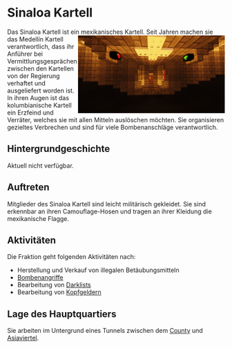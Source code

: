 # Sinaloa Kartell
Das Sinaloa Kartell ist ein mexikanisches Kartell. Seit Jahren machen sie <img align="right" width="340" eight="340" src="../../../assets/image/fraktionen/CDSHQ.png"> das Medellín Kartell verantwortlich, dass ihr Anführer bei Vermittlungsgesprächen zwischen den Kartellen von der Regierung verhaftet und ausgeliefert worden ist. In ihren Augen ist das kolumbianische Kartell ein Erzfeind und Verräter, welches sie mit allen Mitteln auslöschen möchten. Sie organisieren gezieltes Verbrechen und sind für viele Bombenanschläge verantwortlich.

## Hintergrundgeschichte 
Aktuell nicht verfügbar.

## Auftreten 
Mitglieder des Sinaloa Kartell sind leicht militärisch gekleidet. Sie sind erkennbar an ihren Camouflage-Hosen und tragen an ihrer Kleidung die mexikanische Flagge.

## Aktivitäten
Die Fraktion geht folgenden Aktivitäten nach:

* Herstellung und Verkauf von illegalen Betäubungsmitteln
* [Bombenangriffe](bomben.md)
* Bearbeitung von [Darklists](darklist.md)
* Bearbeitung von [Kopfgeldern](kopfgeld.md)

## Lage des Hauptquartiers
Sie arbeiten im Untergrund eines Tunnels zwischen dem [County](../../pages/gebiete/county.md) und [Asiaviertel](../../pages/gebiete/asiaviertel.md).
